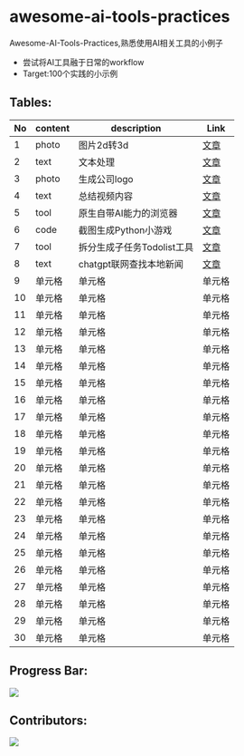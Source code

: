 # awesome-ai-tools-practices
Awesome-AI-Tools-Practices,熟悉使用AI相关工具的小例子

- 尝试将AI工具融于日常的workflow
- Target:100个实践的小示例

## Tables:

|  No   | content  | description | Link |
|  ----  | ----  | ----  | ----  |
| 1  | photo | 图片2d转3d | [文章](https://github.com/jerrychan807/awesome-ai-tools-practices/blob/main/p1_photos_2dTo3d.md) |
| 2  | text | 文本处理 |[文章](https://github.com/jerrychan807/awesome-ai-tools-practices/blob/main/p2_text_regex.md) |
| 3  | photo | 生成公司logo |[文章](https://github.com/jerrychan807/awesome-ai-tools-practices/blob/main/p3_photos_companyLogo.md) |
| 4  | text | 总结视频内容 |[文章](https://github.com/jerrychan807/awesome-ai-tools-practices/blob/main/p4_text_videoSummary.md) |
| 5  | tool | 原生自带AI能力的浏览器 |[文章](https://github.com/jerrychan807/awesome-ai-tools-practices/blob/main/p5_tool_arcBrowserAi.md) |
| 6  | code | 截图生成Python小游戏 |[文章](https://github.com/jerrychan807/awesome-ai-tools-practices/blob/main/p6_code_photosGenerateGame.md) |
| 7  | tool | 拆分生成子任务Todolist工具 |[文章](https://github.com/jerrychan807/awesome-ai-tools-practices/blob/main/p7_tool_todolist.md) |
| 8  | text | chatgpt联网查找本地新闻 | [文章](https://github.com/jerrychan807/awesome-ai-tools-practices/blob/main/p8_text_localNews.md) |
| 9  | 单元格 |单元格 |单元格 |
| 10  | 单元格 |单元格 |单元格 |
| 11  | 单元格 |单元格 |单元格 |
| 12  | 单元格 |单元格 |单元格 |
| 13  | 单元格 |单元格 |单元格 |
| 14  | 单元格 |单元格 |单元格 |
| 15  | 单元格 |单元格 |单元格 |
| 16  | 单元格 |单元格 |单元格 |
| 17  | 单元格 |单元格 |单元格 |
| 18  | 单元格 |单元格 |单元格 |
| 19  | 单元格 |单元格 |单元格 |
| 20  | 单元格 |单元格 |单元格 |
| 21  | 单元格 |单元格 |单元格 |
| 22  | 单元格 |单元格 |单元格 |
| 23  | 单元格 |单元格 |单元格 |
| 24  | 单元格 |单元格 |单元格 |
| 25  | 单元格 |单元格 |单元格 |
| 26  | 单元格 |单元格 |单元格 |
| 27  | 单元格 |单元格 |单元格 |
| 28  | 单元格 |单元格 |单元格 |
| 29  | 单元格 |单元格 |单元格 |
| 30  | 单元格 |单元格 |单元格 |

## Progress Bar:

![](https://geps.dev/progress/10)

## Contributors:

<a href="https://github.com/jerrychan807/awesome-ai-tools-practices/graphs/contributors">
  <img src="https://contrib.rocks/image?repo=jerrychan807/awesome-ai-tools-practices" />
</a>
